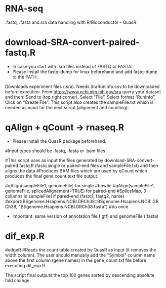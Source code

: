 # RNA-seq
.fastq, .fasta and.sra data handling with R/Bioconductor - QuasR

# download-SRA-convert-paired-fastq.R

* In case you start with .sra files instead of FASTQ or FASTA:
* Please install the fastq-dump for linux beforehand and add fastq-dump to the PATH.

Downloads experiment files (.sra).
Needs SraRunInfo.csv to be downloaded before execution.
From https://www.ncbi.nlm.nih.gov/sra query your dataset and then: Send to (top right corner), Select “File”,  Select format “RunInfo”,  Click on “Create File".
This script also creates the sampleFile.txt which is needed as input for the next script (alignment and counting).

# qAlign + qCount -> rnaseq.R
* Please install the QuasR package beforehand.

#Input types should be .fastq, .fasta or .bam files

#This script uses as input the files generated by download-SRA-convert-paired.fastq.R (fastq single or paired-end files and sampleFile.txt) and then aligns the data
#Produces BAM files which are used by qCount which produces the final gene count text file output.

#qAlign(sampleFile1, genomeFile) for single #bowtie
#qAlign(sampleFile1, genomeFile, splicedAlignement=TRUE) for paired-end #SpliceMap, 3 columns in sampleFile1 if pared-end (fastq1, fastq2, name)
#export(BSgenome.Hsapiens.NCBI.GRCh38::BSgenome.Hsapiens.NCBI.GRCh38, "BSgenome.Hsapiens.NCBI.GRCh38.fasta") #do once

* Important: same version of annotation file (.gtf) and genomeFile (.fasta)

# dif_exp.R
#edgeR
#Reads the count table created by QuasR as input (it removes the width column).
The user should manually add the "Symbol" column name above the first column (gene names) in the gene_count.txt file before executing dif_exp.R

The script final outputs the top 100 genes sorted by descending absolute fold change.
